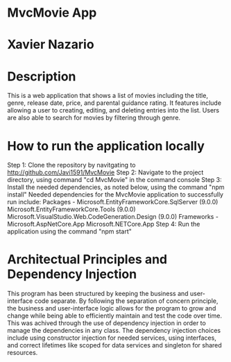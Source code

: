 # MvcMovie App
# Xavier Nazario

# Description
This is a web application that shows a list of movies including the title, genre, release date, price, and parental guidance rating. It features include allowing a user to creating, editing, and deleting entries into the list. Users are also able to search for movies by filtering through genre. 

# How to run the application locally
Step 1: Clone the repository by navitgating to http://github.com/Javi1591/MvcMovie
Step 2: Navigate to the project directory, using command "cd MvcMovie" in the command console
Step 3: Install the needed dependencies, as noted below, using the command "npm install"
  Needed dependencies for the MvcMovie application to successfully run include:
    Packages -
      Microsoft.EntityFrameworkCore.SqlServer (9.0.0)
      Microsoft.EntityFrameworkCore.Tools (9.0.0)
      Microsoft.VisualStudio.Web.CodeGeneration.Design (9.0.0)
    Frameworks -
      Microsoft.AspNetCore.App
      Microsoft.NETCore.App
Step 4: Run the application using the command "npm start"

# Architectual Principles and Dependency Injection
This program has been structured by keeping the business and user-interface code separate. By following the 
separation of concern principle, the business and user-interface logic allows for the program to grow and change
while being able to efficiently maintain and test the code over time. This was achived through the use of dependency
injection in order to manage the dependencies in any class. The dependency injection choices include using
constructor injection for needed services, using interfaces, and correct lifetimes like scoped for data services and singleton for shared resources.

